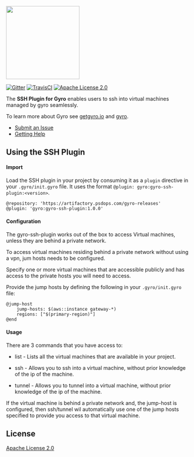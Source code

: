 <img src="https://github.com/perfectsense/gyro/blob/master/etc/gyro.png" height="200"/>

[![Gitter](https://img.shields.io/gitter/room/perfectsense/gyro)](https://gitter.im/perfectsense/gyro)
[![TravisCI](https://api.travis-ci.com/perfectsense/gyro-ssh-plugin.svg?branch=master)](https://travis-ci.org/perfectsense/gyro-ssh-plugin)
[![Apache License 2.0](https://img.shields.io/github/license/perfectsense/gyro-ssh-plugin)](https://github.com/perfectsense/gyro-ssh-plugin/blob/master/LICENSE)


The **SSH Plugin for Gyro** enables users to ssh into virtual machines managed by gyro seamlessly.



To learn more about Gyro see [getgyro.io](https://getgyro.io) and [gyro](https://github.com/perfectsense/gyro). 

* [Submit an Issue](https://github.com/perfectsense/gyro-aws-provider/issues)
* [Getting Help](#getting-help)

## Using the SSH Plugin

#### Import ####

Load the SSH plugin in your project by consuming it as a `plugin` directive in your `.gyro/init.gyro` file. It uses the format `@plugin: gyro:gyro-ssh-plugin:<version>`.

```shell
@repository: 'https://artifactory.psdops.com/gyro-releases'
@plugin: 'gyro:gyro-ssh-plugin:1.0.0'
```

#### Configuration ####

The gyro-ssh-plugin works out of the box to access Virtual machines, unless they are behind a private network.

To access virtual machines residing behind a private network without using a vpn, jum hosts needs to be configured.

Specify one or more virtual machines that are accessible publicly and has access to the private hosts you will need to access.

Provide the jump hosts by defining the following in your `.gyro/init.gyro` file:

```
@jump-host
    jump-hosts: $(aws::instance gateway-*)
    regions: ["$(primary-region)"]
@end
```

#### Usage ####

There are 3 commands that you have access to:

* list - Lists all the virtual machines that are available in your project.

* ssh - Allows you to ssh into a virtual machine, without prior knowledge of the ip of the machine. 

* tunnel - Allows you to tunnel into a virtual machine, without prior knowledge of the ip of the machine. 


If the virtual machine is behind a private network and, the jump-host is configured, then ssh/tunnel wil automatically use one of the jump hosts specified to provide you access to that virtual machine. 

## License

[Apache License 2.0](https://github.com/perfectsense/gyro-ssh-plugin/blob/master/LICENSE) 
